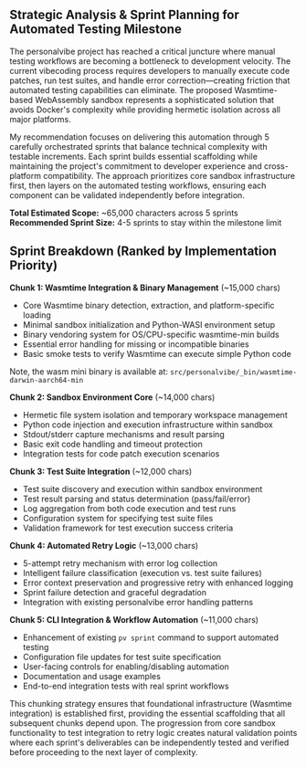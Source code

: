 ## Strategic Analysis & Sprint Planning for Automated Testing Milestone

The personalvibe project has reached a critical juncture where manual testing workflows are becoming a bottleneck to development velocity. The current vibecoding process requires developers to manually execute code patches, run test suites, and handle error correction—creating friction that automated testing capabilities can eliminate. The proposed Wasmtime-based WebAssembly sandbox represents a sophisticated solution that avoids Docker's complexity while providing hermetic isolation across all major platforms.

My recommendation focuses on delivering this automation through 5 carefully orchestrated sprints that balance technical complexity with testable increments. Each sprint builds essential scaffolding while maintaining the project's commitment to developer experience and cross-platform compatibility. The approach prioritizes core sandbox infrastructure first, then layers on the automated testing workflows, ensuring each component can be validated independently before integration.

**Total Estimated Scope:** ~65,000 characters across 5 sprints
**Recommended Sprint Size:** 4-5 sprints to stay within the milestone limit

## Sprint Breakdown (Ranked by Implementation Priority)

**Chunk 1: Wasmtime Integration & Binary Management** (~15,000 chars)
- Core Wasmtime binary detection, extraction, and platform-specific loading
- Minimal sandbox initialization and Python-WASI environment setup
- Binary vendoring system for OS/CPU-specific wasmtime-min builds
- Essential error handling for missing or incompatible binaries
- Basic smoke tests to verify Wasmtime can execute simple Python code

Note, the wasm mini binary is available at: `src/personalvibe/_bin/wasmtime-darwin-aarch64-min`

**Chunk 2: Sandbox Environment Core** (~14,000 chars)
- Hermetic file system isolation and temporary workspace management
- Python code injection and execution infrastructure within sandbox
- Stdout/stderr capture mechanisms and result parsing
- Basic exit code handling and timeout protection
- Integration tests for code patch execution scenarios

**Chunk 3: Test Suite Integration** (~12,000 chars)
- Test suite discovery and execution within sandbox environment
- Test result parsing and status determination (pass/fail/error)
- Log aggregation from both code execution and test runs
- Configuration system for specifying test suite files
- Validation framework for test execution success criteria

**Chunk 4: Automated Retry Logic** (~13,000 chars)
- 5-attempt retry mechanism with error log collection
- Intelligent failure classification (execution vs. test suite failures)
- Error context preservation and progressive retry with enhanced logging
- Sprint failure detection and graceful degradation
- Integration with existing personalvibe error handling patterns

**Chunk 5: CLI Integration & Workflow Automation** (~11,000 chars)
- Enhancement of existing `pv sprint` command to support automated testing
- Configuration file updates for test suite specification
- User-facing controls for enabling/disabling automation
- Documentation and usage examples
- End-to-end integration tests with real sprint workflows

This chunking strategy ensures that foundational infrastructure (Wasmtime integration) is established first, providing the essential scaffolding that all subsequent chunks depend upon. The progression from core sandbox functionality to test integration to retry logic creates natural validation points where each sprint's deliverables can be independently tested and verified before proceeding to the next layer of complexity.
